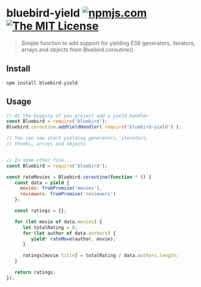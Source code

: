 # bluebird-yield [![npmjs.com][npmjs-img]][npmjs-url] [![The MIT License][license-img]][license-url]

> Simple function to add support for yielding ES6 generators, iterators, arrays and objects from Bluebird.coroutine()

## Install
```
npm install bluebird-yield
```


## Usage

```js
// At the begging of you project add a yield handler
const Bluebird = require('bluebird');
Bluebird.coroutine.addYieldHandler( require('bluebird-yield') );

// You can now start yielding generators, iterators,
// thunks, arrays and objects


// In some other file...
const Bluebird = require('bluebird');

const rateMovies = Bluebird.coroutine(function * () {
   const data = yield {
     movies: fromPromise('movies'),
     reviewers: fromPromise('reviewers')
   };

   const ratings = {};

   for (let movie of data.movies) {
      let totalRating = 0;
      for (let author of data.authors) {
         yield* rateMove(author, movie);
      }

      ratings[movie.title] = totalRating / data.authors.length;
   }

   return ratings;
});
```

[npmjs-url]: https://www.npmjs.com/package/bluebird-yield
[npmjs-img]: https://img.shields.io/npm/v/bluebird-yield.svg?label=bluebird-yield

[license-url]: https://github.com/a-s-o/bluebird-yield/blob/master/LICENSE
[license-img]: https://img.shields.io/badge/license-MIT-blue.svg
